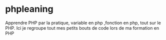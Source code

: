 # phpleaning
Apprendre PHP par la pratique, variable en php ,fonction en php, tout sur le PHP.
Ici je regroupe tout mes petits bouts de code lors de ma formation en PHP
